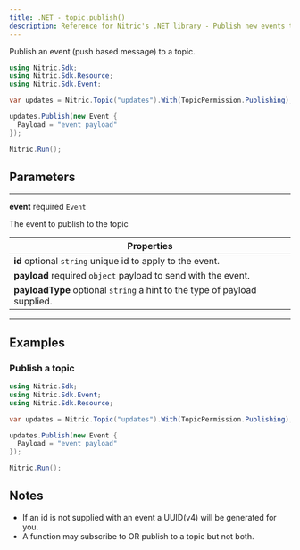 ```yaml
---
title: .NET - topic.publish()
description: Reference for Nitric's .NET library - Publish new events to the topic.
---
```


Publish an event (push based message) to a topic.

```csharp
using Nitric.Sdk;
using Nitric.Sdk.Resource;
using Nitric.Sdk.Event;

var updates = Nitric.Topic("updates").With(TopicPermission.Publishing);

updates.Publish(new Event {
  Payload = "event payload"
});

Nitric.Run();
```

## Parameters

---

**event** required `Event`

The event to publish to the topic

| Properties                                                                |
| ------------------------------------------------------------------------- |
| **id** optional `string` unique id to apply to the event.                 |
| **payload** required `object` payload to send with the event.             |
| **payloadType** optional `string` a hint to the type of payload supplied. |

---

## Examples

### Publish a topic

```csharp
using Nitric.Sdk;
using Nitric.Sdk.Event;
using Nitric.Sdk.Resource;

var updates = Nitric.Topic("updates").With(TopicPermission.Publishing);

updates.Publish(new Event {
  Payload = "event payload"
});

Nitric.Run();
```

## Notes

- If an id is not supplied with an event a UUID(v4) will be generated for you.
- A function may subscribe to OR publish to a topic but not both.
